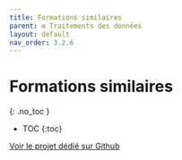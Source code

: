 ```yaml
---
title: Formations similaires
parent: ⚙️ Traitements des données
layout: default
nav_order: 3.2.6
---
```


# Formations similaires
{: .no_toc }

- TOC
{:toc}

[Voir le projet dédié sur Github](https://github.com/Alexis-Akinyemi/cqlp_algo/tree/master)